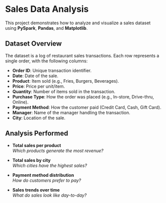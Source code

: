 # Sales Data Analysis

This project demonstrates how to analyze and visualize a sales dataset using **PySpark**, **Pandas**, and **Matplotlib**.

## Dataset Overview

The dataset is a log of restaurant sales transactions. Each row represents a single order, with the following columns:

- **Order ID**: Unique transaction identifier.
- **Date**: Date of the sale.
- **Product**: Item sold (e.g., Fries, Burgers, Beverages).
- **Price**: Price per unit/item.
- **Quantity**: Number of items sold in the transaction.
- **Purchase Type**: How the order was placed (e.g., In-store, Drive-thru, Online).
- **Payment Method**: How the customer paid (Credit Card, Cash, Gift Card).
- **Manager**: Name of the manager handling the transaction.
- **City**: Location of the sale.

## Analysis Performed
- **Total sales per product**  
  *Which products generate the most revenue?*

- **Total sales by city**  
  *Which cities have the highest sales?*

- **Payment method distribution**  
  *How do customers prefer to pay?*

- **Sales trends over time**  
  *What do sales look like day-to-day?*

